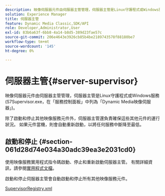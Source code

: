```yaml
---
description: 映像伺服器元件由伺服器主管管理，伺服器主管是Linux守護程式或Windows服務(S7Supervisor.exe，在「服務控制面板」中列為「Dynamic Media映像伺服器」)。
solution: Experience Manager
title: 伺服器主管
feature: Dynamic Media Classic,SDK/API
role: Developer,Administrator,User
exl-id: 83b6a63f-6bb8-4a14-b8d5-389d23fae57c
source-git-commit: 206e4643e3926cb85b4be2189743578f88180be7
workflow-type: tm+mt
source-wordcount: '145'
ht-degree: 0%

---
```


# 伺服器主管{#server-supervisor}

映像伺服器元件由伺服器主管管理，伺服器主管是Linux守護程式或Windows服務(S7Supervisor.exe，在「服務控制面板」中列為「Dynamic Media映像伺服器」)。

除了啟動和停止其他映像服務元件外，伺服器主管還負責確保這些其他元件的運行狀況。 如果元件當機，則會自動重新啟動，以將任何服務中斷降至最低。

## 啟動和停止 {#section-061d28d74e034a30adc39ea3e2031cd0}

使用映像服務實用程式指令碼啟動、停止和重新啟動伺服器主管。 有關詳細資訊，請參閱[實用程式文檔](../../../is-api/is-utils/utilities/c-location-of-utilities.md#concept-bae61e53344449af978502cac6be8b5f)。

啟動和停止伺服器主管會自動啟動和停止所有其他映像服務元件。

[SupervisorRegistry.xml](../../../is-api/image-serving-api-ref/c-configuration-and-administration/r-server-configuration-files/r-supervisorregistry.md#reference-b55f37a7a7a044d19c1722f5130906c6)
